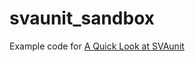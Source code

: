 # svaunit_sandbox
Example code for [A Quick Look at SVAunit](http://blog.verificationgentleman.com/2016/07/a-quick-look-at-svaunit.html)
